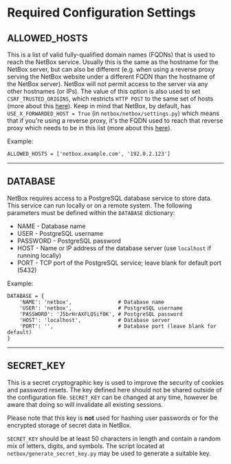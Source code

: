 # Required Configuration Settings

## ALLOWED_HOSTS

This is a list of valid fully-qualified domain names (FQDNs) that is used to reach the NetBox service. Usually this is the same as the hostname for the NetBox server, but can also be different (e.g. when using a reverse proxy serving the NetBox website under a different FQDN than the hostname of the NetBox server). NetBox will not permit access to the server via any other hostnames (or IPs). The value of this option is also used to set `CSRF_TRUSTED_ORIGINS`, which restricts `HTTP POST` to the same set of hosts (more about this [here](https://docs.djangoproject.com/en/1.9/ref/settings/#std:setting-CSRF_TRUSTED_ORIGINS)). Keep in mind that NetBox, by default, has `USE_X_FORWARDED_HOST = True` (in `netbox/netbox/settings.py`) which means that if you're using a reverse proxy, it's the FQDN used to reach that reverse proxy which needs to be in this list (more about this [here](https://docs.djangoproject.com/en/1.9/ref/settings/#allowed-hosts)).

Example:

```
ALLOWED_HOSTS = ['netbox.example.com', '192.0.2.123']
```

---

## DATABASE

NetBox requires access to a PostgreSQL database service to store data. This service can run locally or on a remote system. The following parameters must be defined within the `DATABASE` dictionary:

* NAME - Database name
* USER - PostgreSQL username
* PASSWORD - PostgreSQL password
* HOST - Name or IP address of the database server (use `localhost` if running locally)
* PORT - TCP port of the PostgreSQL service; leave blank for default port (5432)

Example:

```
DATABASE = {
    'NAME': 'netbox',               # Database name
    'USER': 'netbox',               # PostgreSQL username
    'PASSWORD': 'J5brHrAXFLQSif0K', # PostgreSQL password
    'HOST': 'localhost',            # Database server
    'PORT': '',                     # Database port (leave blank for default)
}
```

---

## SECRET_KEY

This is a secret cryptographic key is used to improve the security of cookies and password resets. The key defined here should not be shared outside of the configuration file. `SECRET_KEY` can be changed at any time, however be aware that doing so will invalidate all existing sessions.

Please note that this key is **not** used for hashing user passwords or for the encrypted storage of secret data in NetBox.

`SECRET_KEY` should be at least 50 characters in length and contain a random mix of letters, digits, and symbols. The script located at `netbox/generate_secret_key.py` may be used to generate a suitable key.
